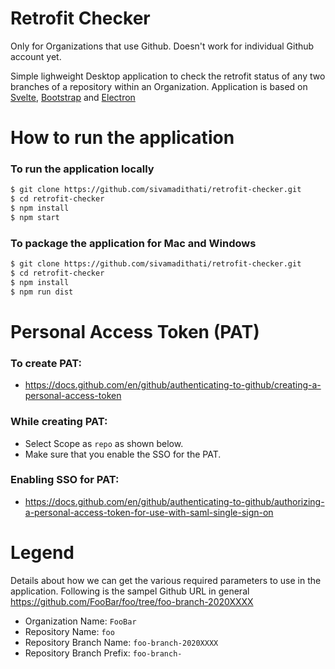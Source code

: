 # Retrofit Checker

Only for Organizations that use Github. Doesn't work for individual Github account yet.

Simple lighweight Desktop application to check the retrofit status of any two branches of a repository within an Organization. Application is based on [Svelte](https://svelte.dev/), [Bootstrap](https://getbootstrap.com/) and [Electron](https://www.electronjs.org/)

# How to run the application

### To run the application locally
```sh
$ git clone https://github.com/sivamadithati/retrofit-checker.git
$ cd retrofit-checker
$ npm install
$ npm start
```
### To package the application for Mac and Windows
```sh
$ git clone https://github.com/sivamadithati/retrofit-checker.git
$ cd retrofit-checker
$ npm install
$ npm run dist
```
# Personal Access Token (PAT)

### To create PAT:
- https://docs.github.com/en/github/authenticating-to-github/creating-a-personal-access-token

### While creating PAT:
- Select Scope as `repo` as shown below.
- Make sure that you enable the SSO for the PAT.

### Enabling SSO for PAT:
 - https://docs.github.com/en/github/authenticating-to-github/authorizing-a-personal-access-token-for-use-with-saml-single-sign-on

# Legend
Details about how we can get the various required parameters to use in the application.
Following is the sampel Github URL in general https://github.com/FooBar/foo/tree/foo-branch-2020XXXX
- Organization Name: `FooBar`
- Repository Name: `foo`
- Repository Branch Name: `foo-branch-2020XXXX`
- Repository Branch Prefix: `foo-branch-` 
